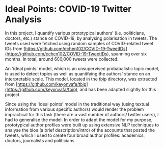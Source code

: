# Ideal Points: COVID-19 Twitter Analysis

In this project, I quantify various prototypical authors' (i.e. politicians, doctors, etc.) stance on COVID-19, by analysing polarisation in tweets. The tweets used were fetched using random samples of COVID-related tweet IDs from [https://github.com/echen102/COVID-19-TweetIDs](https://github.com/echen102/COVID-19-TweetIDs), spanning over six months. In total, around 600,000 tweets were collected.

An 'ideal points' model, which is an unsupervised probabalistic topic model, is used to detect topics as well as quantifying the authors' stance on an interpretable scale. This model, located in the [tbip](https://github.com/maxpaton/ideal-points/tree/main/tbip) directory, was extracted from [https://github.com/keyonvafa/tbip](https://github.com/keyonvafa/tbip), and has been adapted slightly for this project.

Since using the 'ideal points' model in the traditional way (using textual information from various specific authors) would render the problem impractical for this task (there are a vast number of authors/Twitter users), I had to generalise the model. In order to adapt the model for my purpose, prototypical author profiles were built up using extensive NLP techniques to analyse the bios (a brief description/intro) of the accounts that posted the tweets, which I used to create four broad author profiles: academics, doctors, journalists and politicians. 
